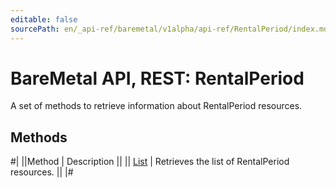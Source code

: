 ```yaml
---
editable: false
sourcePath: en/_api-ref/baremetal/v1alpha/api-ref/RentalPeriod/index.md
---
```


# BareMetal API, REST: RentalPeriod

A set of methods to retrieve information about RentalPeriod resources.

## Methods

#|
||Method | Description ||
|| [List](list.md) | Retrieves the list of RentalPeriod resources. ||
|#